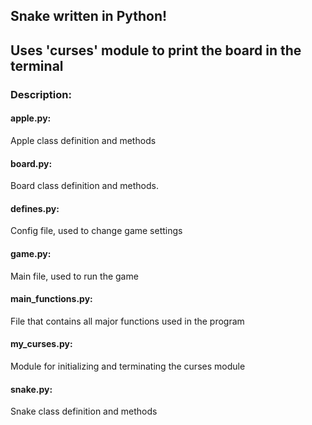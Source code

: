 <h2>Snake written in Python!</h2>
<h2>Uses 'curses' module to print the board in the terminal</h2>

<h3>Description:</h3>

<h4>apple.py:</h4>
<p>Apple class definition and methods</p>

<h4>board.py:</h4>
<p>Board class definition and methods.</p>

<h4>defines.py:</h4>
<p>Config file, used to change game settings</p>

<h4>game.py:</h4>
<p>Main file, used to run the game</p> 

<h4>main_functions.py:</h4>
<p>File that contains all major functions used in the program</p>

<h4>my_curses.py:</h4>
<p>Module for initializing and terminating the curses module</p>

<h4>snake.py:</h4>
<p>Snake class definition and methods</p>
